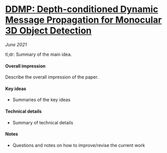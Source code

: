# [DDMP: Depth-conditioned Dynamic Message Propagation for Monocular 3D Object Detection](https://arxiv.org/abs/2103.16470)

_June 2021_

tl;dr: Summary of the main idea.

#### Overall impression
Describe the overall impression of the paper. 

#### Key ideas
- Summaries of the key ideas

#### Technical details
- Summary of technical details

#### Notes
- Questions and notes on how to improve/revise the current work  

